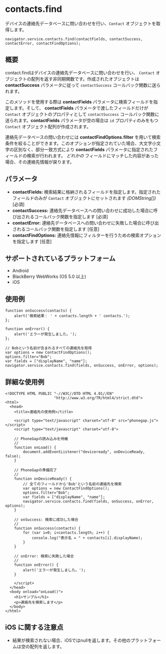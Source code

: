 contacts.find
=============

デバイスの連絡先データベースに問い合わせを行い、`Contact` オブジェクトを取得します。

    navigator.service.contacts.find(contactFields, contactSuccess, contactError, contactFindOptions);

概要
-----------

contact.findはデバイスの連絡先データベースに問い合わせを行い、 `Contact` オブジェクトの配列を返す非同期関数です。作成されたオブジェクトは __contactSuccess__ パラメータに従って `contactSuccess` コールバック関数に送られます。

このメソッドを使用する際は __contactFields__ パラメータに検索フィールドを指定します。そして、 __contactFields__ パラメータで渡したフィールドだけが `Contact` オブジェクトのプロパティとして `contactSuccess` コールバック関数に送られます。__contactFields__ パラメータが空の場合は `id` プロパティのみをもつ `Contact` オブジェクト配列が作成されます。

連絡先データベースの問い合わせには __contactFindOptions.filter__ を用いて検索条件を絞ることができます。このオプションが指定されていた場合、大文字小文字の区別なく、部分一致方式により __contactFields__ パラメータに指定されたフィールドの検索が行われます。 _どれかの_ フィールドにマッチした内容があった場合、その連絡先情報が戻ります。

パラメータ
----------

- __contactFields:__ 検索結果に格納されるフィールドを指定します。指定されたフィールドのみが `Contact` オブジェクトにセットされます _(DOMString[])_ [必須]
- __contactSuccess:__ 連絡先データベースへの問い合わせに成功した場合に呼び出されるコールバック関数を指定します [必須]
- __contactError:__ 連絡先データベースへの問い合わせに失敗した場合に呼び出されるコールバック関数を指定します [任意]
- __contactFindOptions:__ 連絡先情報にフィルターを行うための検索オプションを指定します [任意]

サポートされているプラットフォーム
-------------------

- Android
- BlackBerry WebWorks (OS 5.0 以上)
- iOS

使用例
-------------

    function onSuccess(contacts) {
        alert('検索結果： ' + contacts.length + ' contacts.');
    };

    function onError() {
        alert('エラーが発生しました。');
    };

    // Bobという名前が含まれるすべての連絡先を取得
    var options = new ContactFindOptions();
    options.filter="Bob"; 
    var fields = ["displayName", "name"];
    navigator.service.contacts.find(fields, onSuccess, onError, options);

詳細な使用例
------------

    <!DOCTYPE HTML PUBLIC "-//W3C//DTD HTML 4.01//EN"
                          "http://www.w3.org/TR/html4/strict.dtd">
    <html>
      <head>
        <title>連絡先の使用例</title>

        <script type="text/javascript" charset="utf-8" src="phonegap.js"></script>
        <script type="text/javascript" charset="utf-8">

        // PhoneGapの読み込みを待機
        //
        function onLoad() {
            document.addEventListener("deviceready", onDeviceReady, false);
        }

        // PhoneGapの準備完了
        //
        function onDeviceReady() {
		    // 全てのフィールドから'Bob'という名前の連絡先を検索
		    var options = new ContactFindOptions();
			options.filter="Bob"; 
			var fields = ["displayName", "name"];
		    navigator.service.contacts.find(fields, onSuccess, onError, options);
        }
    
        // onSuccess: 検索に成功した場合
        //
        function onSuccess(contacts) {
			for (var i=0; i<contacts.length; i++) {
				console.log("表示名 = " + contacts[i].displayName);
			}
        }
    
        // onError: 検索に失敗した場合
        //
        function onError() {
            alert('エラーが発生しました。');
        }

        </script>
      </head>
      <body onload="onLoad()">
        <h1>サンプル</h1>
        <p>連絡先を検索します</p>
      </body>
    </html>
    
iOS に関する注意点
----------
- 結果が検索されない場合、iOSではnullを返します。その他のプラットフォームは空の配列を返します。